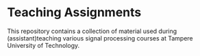 # Teaching Assignments

This repository contains a collection of material used during (assistant)teaching various signal processing courses at
Tampere University of Technology.
